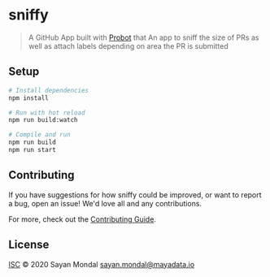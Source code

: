 # sniffy

> A GitHub App built with [Probot](https://github.com/probot/probot) that An app to sniff the size of PRs as well as attach labels depending on area the PR is submitted

## Setup

```sh
# Install dependencies
npm install

# Run with hot reload
npm run build:watch

# Compile and run
npm run build
npm run start
```

## Contributing

If you have suggestions for how sniffy could be improved, or want to report a bug, open an issue! We'd love all and any contributions.

For more, check out the [Contributing Guide](CONTRIBUTING.md).

## License

[ISC](LICENSE) © 2020 Sayan Mondal <sayan.mondal@mayadata.io>
